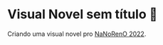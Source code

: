 # Visual Novel sem título 🧳

Criando uma visual novel pro [NaNoRenO 2022](https://itch.io/jam/nanoreno-2022).
